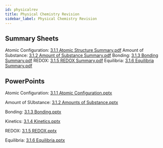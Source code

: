 ```yaml
---
id: physicalrev
title: Physical Chemistry Revision
sidebar_label: Physical Chemistry Revision
---
```


## Summary Sheets

Atomic Configuration: [3.1.1 Atomic Structure Summary.pdf](https://github.com/sgdwn/al-chem/files/6136547/3.1.1.Atomic.Structure.Summary.pdf)
Amount of Substance: [3.1.2 Amount of Substance Summary.pdf](https://github.com/sgdwn/al-chem/files/6136548/3.1.2.Amount.of.Substance.Summary.pdf)
Bonding: [3.1.3 Bonding Summary.pdf](https://github.com/sgdwn/al-chem/files/6136549/3.1.3.Bonding.Summary.pdf)
REDOX: [3.1.5 REDOX Summary.pdf](https://github.com/sgdwn/al-chem/files/6136550/3.1.5.REDOX.Summary.pdf)
Equilibria: [3.1.6 Equilibria Summary.pdf](https://github.com/sgdwn/al-chem/files/6136551/3.1.6.Equilibria.Summary.pdf)

## PowerPoints
Atomic Configuration: [3.1.1 Atomic Configuration.pptx](https://github.com/sgdwn/al-chem/files/6136555/3.1.1.Atomic.Configuration.pptx)

Amount of SUbstance: [3.1.2 Amounts of Substance.pptx](https://github.com/sgdwn/al-chem/files/6136556/3.1.2.Amounts.of.Substance.pptx)

Bonding: [3.1.3 Bonding.pptx](https://github.com/sgdwn/al-chem/files/6136557/3.1.3.Bonding.pptx)

Kinetics: [3.1.4 Kinetics.pptx](https://github.com/sgdwn/al-chem/files/6136558/3.1.4.Kinetics.pptx)

REDOX: [3.1.5 REDOX.pptx](https://github.com/sgdwn/al-chem/files/6136559/3.1.5.REDOX.pptx)

Equilibria: [3.1.6 Equilibria.pptx](https://github.com/sgdwn/al-chem/files/6136560/3.1.6.Equilibria.pptx)

